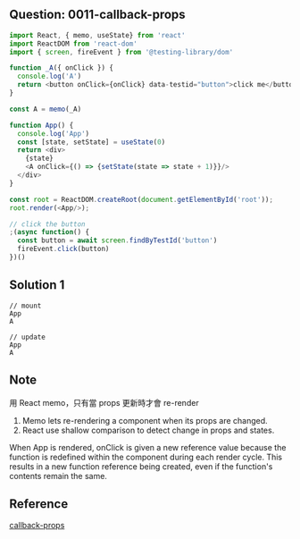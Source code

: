 ## Question: 0011-callback-props
```javascript
import React, { memo, useState} from 'react'
import ReactDOM from 'react-dom'
import { screen, fireEvent } from '@testing-library/dom'

function _A({ onClick }) {
  console.log('A')
  return <button onClick={onClick} data-testid="button">click me</button>
}

const A = memo(_A)

function App() {
  console.log('App')
  const [state, setState] = useState(0)
  return <div>
    {state}
    <A onClick={() => {setState(state => state + 1)}}/>
  </div>
}

const root = ReactDOM.createRoot(document.getElementById('root'));
root.render(<App/>);

// click the button
;(async function() {
  const button = await screen.findByTestId('button')
  fireEvent.click(button)
})()
```

## Solution 1
```tsx
// mount
App
A

// update
App
A
```

## Note
用 React memo，只有當 props 更新時才會 re-render
1. Memo lets re-rendering a component when its props are changed.
2. React use shallow comparison to detect change in props and states.

When App is rendered, onClick is given a new reference value because the function is redefined within the component during each render cycle. This results in a new function reference being created, even if the function's contents remain the same.

## Reference
[callback-props](https://bigfrontend.dev/react-quiz/callback-props)
